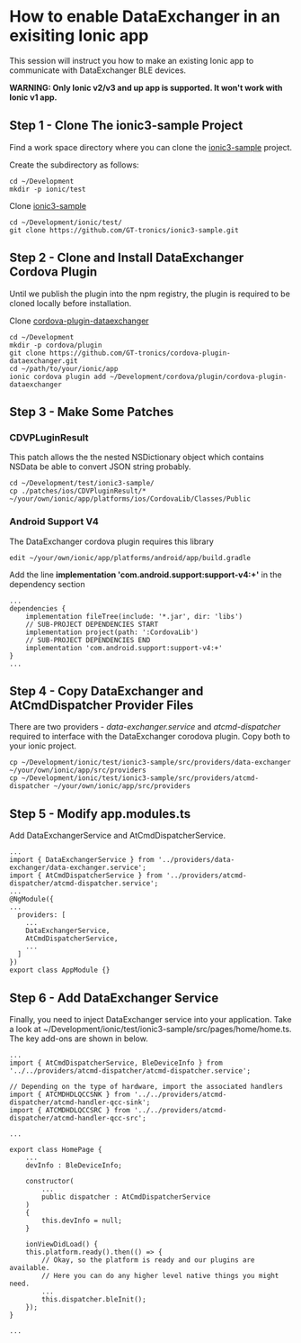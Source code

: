 # How to enable DataExchanger in an exisiting Ionic app
This session will instruct you how to make an existing Ionic app to communicate with DataExchanger BLE devices.

**WARNING: Only Ionic v2/v3 and up app is supported. It won't work with Ionic v1 app.**

## Step 1 - Clone The ionic3-sample Project
Find a work space directory where you can clone the [ionic3-sample](https://github.com/GT-tronics/ionic3-sample) project.

Create the subdirectory as follows:
```
cd ~/Development
mkdir -p ionic/test
```
Clone [ionic3-sample](https://github.com/GT-tronics/ionic3-sample)
```
cd ~/Development/ionic/test/
git clone https://github.com/GT-tronics/ionic3-sample.git
```

## Step 2 - Clone and Install DataExchanger Cordova Plugin
Until we publish the plugin into the npm registry, the plugin is required to be cloned locally before installation. 

Clone [cordova-plugin-dataexchanger](https://github.com/GT-tronics/cordova-plugin-dataexchanger)
```
cd ~/Development
mkdir -p cordova/plugin
git clone https://github.com/GT-tronics/cordova-plugin-dataexchanger.git
cd ~/path/to/your/ionic/app
ionic cordova plugin add ~/Development/cordova/plugin/cordova-plugin-dataexchanger
```

## Step 3 - Make Some Patches
### CDVPLuginResult
This patch allows the the nested NSDictionary object which contains NSData be able to convert JSON string probably. 
```
cd ~/Development/test/ionic3-sample/
cp ./patches/ios/CDVPluginResult/* ~/your/own/ionic/app/platforms/ios/CordovaLib/Classes/Public
```
### Android Support V4
The DataExchanger cordova plugin requires this library
```
edit ~/your/own/ionic/app/platforms/android/app/build.gradle
```
Add the line **implementation 'com.android.support:support-v4:+'** in the dependency section
```
...
dependencies {
    implementation fileTree(include: '*.jar', dir: 'libs')
    // SUB-PROJECT DEPENDENCIES START
    implementation project(path: ':CordovaLib')
    // SUB-PROJECT DEPENDENCIES END
    implementation 'com.android.support:support-v4:+'
}
...
```

## Step 4 - Copy DataExchanger and AtCmdDispatcher Provider Files
There are two providers - *data-exchanger.service* and *atcmd-dispatcher* required to interface with the DataExchanger corodova plugin. Copy both to your ionic project.
```
cp ~/Development/ionic/test/ionic3-sample/src/providers/data-exchanger ~/your/own/ionic/app/src/providers
cp ~/Development/ionic/test/ionic3-sample/src/providers/atcmd-dispatcher ~/your/own/ionic/app/src/providers
```

## Step 5 - Modify app.modules.ts
Add DataExchangerService and AtCmdDispatcherService.
```
...
import { DataExchangerService } from '../providers/data-exchanger/data-exchanger.service';
import { AtCmdDispatcherService } from '../providers/atcmd-dispatcher/atcmd-dispatcher.service';
...
@NgModule({
...
  providers: [
    ...
    DataExchangerService,
    AtCmdDispatcherService,
    ...
  ]
})
export class AppModule {}
```

## Step 6 - Add DataExchanger Service
Finally, you need to inject DataExchanger service into your application. Take a look at ~/Development/ionic/test/ionic3-sample/src/pages/home/home.ts. The key add-ons are shown in below.
```
...
import { AtCmdDispatcherService, BleDeviceInfo } from '../../providers/atcmd-dispatcher/atcmd-dispatcher.service';

// Depending on the type of hardware, import the associated handlers
import { ATCMDHDLQCCSNK } from '../../providers/atcmd-dispatcher/atcmd-handler-qcc-sink';
import { ATCMDHDLQCCSRC } from '../../providers/atcmd-dispatcher/atcmd-handler-qcc-src';

...

export class HomePage {
    ...
    devInfo : BleDeviceInfo;
    
    constructor(
        ...
        public dispatcher : AtCmdDispatcherService
    ) 
    {
        this.devInfo = null;
    }

    ionViewDidLoad() {
    this.platform.ready().then(() => {
        // Okay, so the platform is ready and our plugins are available.
        // Here you can do any higher level native things you might need.
        ...
        this.dispatcher.bleInit();
    });
}

...

```

